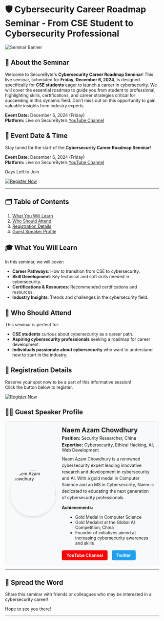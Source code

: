 # 🛡️ Cybersecurity Career Roadmap Seminar - From CSE Student to Cybersecurity Professional

![Seminar Banner](https://github.com/SecureByteOfficial/Cybersecurity-Seminar/blob/main/Cybersecurity_Seminar_Banner.jpg?raw=true)

## 🎉 About the Seminar
Welcome to SecureByte's **Cybersecurity Career Roadmap Seminar**! This live seminar, scheduled for **Friday, December 6, 2024**, is designed specifically for **CSE students** eager to launch a career in cybersecurity. We will cover the essential roadmap to guide you from student to professional, highlighting skills, certifications, and career strategies critical for succeeding in this dynamic field. Don’t miss out on this opportunity to gain valuable insights from industry experts.

**Event Date:** December 6, 2024 (Friday)  
**Platform:** Live on SecureByte’s [YouTube Channel](https://www.youtube.com/@SecureByteOfficial)  

## 📅 Event Date & Time 

Stay tuned for the start of the **Cybersecurity Career Roadmap Seminar**!

**Event Date:** December 6, 2024 (Friday)  
**Platform:** Live on SecureByte’s [YouTube Channel](https://www.youtube.com/@SecureByteOfficial)   

<div id="countdown" style="font-size: 2em; color: #e63946;"></div>

<p> Days Left to Join </p>
<a href="https://forms.gle/jzeNZ7dtLZ65A4Vw6" target="_blank">
    <img src="https://img.shields.io/badge/Register%20Now-007bff?style=for-the-badge&logo=register" alt="Register Now">
</a>

<script>
  // Countdown Timer
  const countDownDate = new Date("December 6, 2024 00:00:00").getTime();

  // Update countdown every second
  const x = setInterval(function() {
    const now = new Date().getTime();
    const distance = countDownDate - now;
    const days = Math.floor(distance / (1000 * 60 * 60 * 24));
    const hours = Math.floor((distance % (1000 * 60 * 60 * 24)) / (1000 * 60 * 60));
    const minutes = Math.floor((distance % (1000 * 60)) / (1000 * 60));
    const seconds = Math.floor((distance % (1000)) / 1000);

    document.getElementById("countdown").innerHTML = days + "d " + hours + "h " + minutes + "m " + seconds + "s ";

    if (distance < 0) {
      clearInterval(x);
      document.getElementById("countdown").innerHTML = "The Cybersecurity Career Roadmap Seminar is Live Now!";
    }
  }, 1000);
</script>

---

## 🗂️ Table of Contents
1. [What You Will Learn](#-what-you-will-learn)
2. [Who Should Attend](#-who-should-attend)
3. [Registration Details](#-registration-details)
4. [Guest Speaker Profile](#-guest-speaker-profile)

## 🎓 What You Will Learn
In this seminar, we will cover:
- **Career Pathways**: How to transition from CSE to cybersecurity.
- **Skill Development**: Key technical and soft skills needed in cybersecurity.
- **Certifications & Resources**: Recommended certifications and resources.
- **Industry Insights**: Trends and challenges in the cybersecurity field.

## 👥 Who Should Attend
This seminar is perfect for:
- **CSE students** curious about cybersecurity as a career path.
- **Aspiring cybersecurity professionals** seeking a roadmap for career development.
- **Individuals passionate about cybersecurity** who want to understand how to start in the industry.

## 🔗 Registration Details
Reserve your spot now to be a part of this informative session!  
Click the button below to register.

<div style="display: flex; gap: 15px;">
    <a href="https://forms.gle/jzeNZ7dtLZ65A4Vw6">
        <img src="https://img.shields.io/badge/Register%20Now-007bff?style=for-the-badge&logo=register" alt="Register Now">
    </a>
</div>

## 👨‍🏫 Guest Speaker Profile

<div style="display: flex; align-items: center; gap: 20px; padding: 15px; background-color: #f8f9fa; border: 1px solid #e1e4e8; border-radius: 8px;">

  <!-- Profile Image -->
  <img src="https://pbs.twimg.com/profile_images/1844791721571602432/M4jiVjeE_400x400.jpg" alt="Naem Azam Chowdhury" width="150" style="border-radius: 50%; box-shadow: 0px 4px 8px rgba(0, 0, 0, 0.1);">
  
  <!-- Profile Text and Buttons -->
  <div style="flex: 1;">
    <h3 style="margin: 0; font-size: 1.5em;">Naem Azam Chowdhury</h3>
    <p style="margin: 5px 0;"><strong>Position:</strong> Security Researcher, China</p>
    <p style="margin: 5px 0;"><strong>Expertise:</strong> Cybersecurity, Ethical Hacking, AI, Web Development</p>

   <p style="margin-top: 10px; line-height: 1.5;">
      Naem Azam Chowdhury is a renowned cybersecurity expert leading innovative research and development in cybersecurity and AI. With a gold medal in Computer Science and an MS in Cybersecurity, Naem is dedicated to educating the next generation of cybersecurity professionals.
   </p>

   <p style="margin: 5px 0;"><strong>Achievements:</strong></p>
   <ul style="margin-left: 20px;">
      <li>Gold Medal in Computer Science</li>
      <li>Gold Medalist at the Global AI Competition, China</li>
      <li>Founder of initiatives aimed at increasing cybersecurity awareness and skills</li>
   </ul>

   <!-- Social Media Buttons -->
   <div style="margin-top: 15px;">
      <a href="https://www.youtube.com/@NaemAzamChowdhury" style="display: inline-block; background-color: #FF0000; color: white; padding: 8px 15px; text-decoration: none; border-radius: 5px; font-weight: bold; margin-right: 10px;">
        YouTube Channel
      </a>
      
<a href="https://x.com/naemazamchow" style="display: inline-block; background-color: #1DA1F2; color: white; padding: 8px 15px; text-decoration: none; border-radius: 5px; font-weight: bold;">
        Twitter
      </a>
   </div>
  </div>
</div>

--- 

## 📢 Spread the Word
Share this seminar with friends or colleagues who may be interested in a cybersecurity career!  

Hope to see you there!

---
